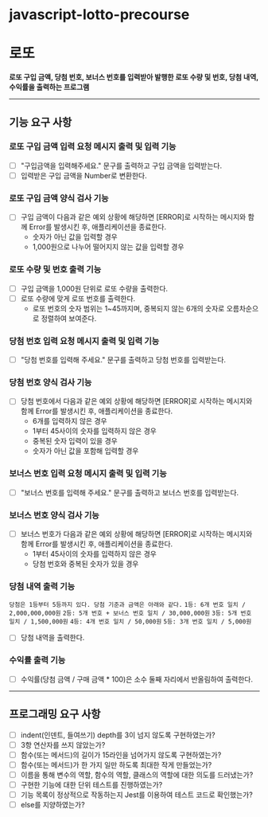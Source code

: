 # javascript-lotto-precourse

# 로또

**로또 구입 금액, 당첨 번호, 보너스 번호를 입력받아 발행한 로또 수량 및 번호, 당첨 내역, 수익률을 출력하는 프로그램**

---

## 기능 요구 사항

### 로또 구입 금액 입력 요청 메시지 출력 및 입력 기능

- [ ] "구입금액을 입력해주세요." 문구를 출력하고 구입 금액을 입력받는다.
- [ ] 입력받은 구입 금액을 Number로 변환한다.

### 로또 구입 금액 양식 검사 기능

- [ ] 구입 금액이 다음과 같은 예외 상황에 해당하면 [ERROR]로 시작하는 메시지와 함께 Error를 발생시킨 후, 애플리케이션을 종료한다.
  - 숫자가 아닌 값을 입력할 경우
  - 1,000원으로 나누어 떨어지지 않는 값을 입력할 경우

### 로또 수량 및 번호 출력 기능

- [ ] 구입 금액을 1,000원 단위로 로또 수량을 출력한다.
- [ ] 로또 수량에 맞게 로또 번호를 출력한다.
  - 로또 번호의 숫자 범위는 1~45까지며, 중복되지 않는 6개의 숫자로 오름차순으로 정렬하여 보여준다.

### 당첨 번호 입력 요청 메시지 출력 및 입력 기능

- [ ] "당첨 번호를 입력해 주세요." 문구를 출력하고 당첨 번호를 입력받는다.

### 당첨 번호 양식 검사 기능

- [ ] 당첨 번호에서 다음과 같은 예외 상황에 해당하면 [ERROR]로 시작하는 메시지와 함께 Error를 발생시킨 후, 애플리케이션을 종료한다.
  - 6개를 입력하지 않은 경우
  - 1부터 45사이의 숫자를 입력하지 않은 경우
  - 중복된 숫자 입력이 있을 경우
  - 숫자가 아닌 값을 포함해 입력할 경우

### 보너스 번호 입력 요청 메시지 출력 및 입력 기능

- [ ] "보너스 번호를 입력해 주세요." 문구를 출력하고 보너스 번호를 입력받는다.

### 보너스 번호 양식 검사 기능

- [ ] 보너스 번호가 다음과 같은 예외 상황에 해당하면 [ERROR]로 시작하는 메시지와 함께 Error를 발생시킨 후, 애플리케이션을 종료한다.
  - 1부터 45사이의 숫자를 입력하지 않은 경우
  - 당첨 번호와 중복된 숫자가 있을 경우

### 당첨 내역 출력 기능

`당첨은 1등부터 5등까지 있다. 당첨 기준과 금액은 아래와 같다.`
`1등: 6개 번호 일치 / 2,000,000,000원`
`2등: 5개 번호 + 보너스 번호 일치 / 30,000,000원`
`3등: 5개 번호 일치 / 1,500,000원`
`4등: 4개 번호 일치 / 50,000원`
`5등: 3개 번호 일치 / 5,000원`

- [ ] 당첨 내역을 출력한다.

### 수익률 출력 기능

- [ ] 수익률(당첨 금액 / 구매 금액 \* 100)은 소수 둘째 자리에서 반올림하여 출력한다.

---

## 프로그래밍 요구 사항

- [ ] indent(인덴트, 들여쓰기) depth를 3이 넘지 않도록 구현하였는가?
- [ ] 3항 연산자를 쓰지 않았는가?
- [ ] 함수(또는 메서드)의 길이가 15라인을 넘어가지 않도록 구현하였는가?
- [ ] 함수(또는 메서드)가 한 가지 일만 하도록 최대한 작게 만들었는가?
- [ ] 이름을 통해 변수의 역할, 함수의 역할, 클래스의 역할에 대한 의도를 드러냈는가?
- [ ] 구현한 기능에 대한 단위 테스트를 진행하였는가?
- [ ] 기능 목록이 정상적으로 작동하는지 Jest를 이용하여 테스트 코드로 확인했는가?
- [ ] else를 지양하였는가?
